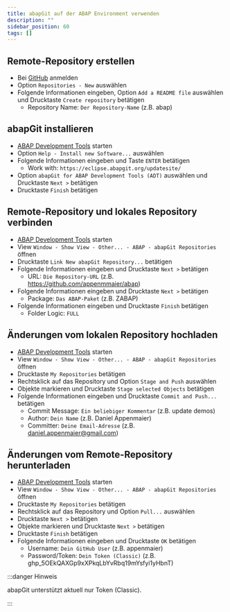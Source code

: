 ```yaml
---
title: abapGit auf der ABAP Environment verwenden
description: ""
sidebar_position: 60
tags: []
---
```


## Remote-Repository erstellen

- Bei [GitHub](https://github.com/) anmelden
- Option `Repositories - New` auswählen
- Folgende Informationen eingeben, Option `Add a README file` auswählen und Drucktaste `Create repository` betätigen
  - Repository Name: `Der Repository-Name` (z.B. abap)

## abapGit installieren

- [ABAP Development Tools](../adt.md) starten
- Option `Help - Install new Software...` auswählen
- Folgende Informationen eingeben und Taste `ENTER` betätigen
  - Work with: `https://eclipse.abapgit.org/updatesite/`
- Option `abapGit for ABAP Development Tools (ADT)` auswählen und Drucktaste `Next >` betätigen
- Drucktaste `Finish` betätigen

## Remote-Repository und lokales Repository verbinden

- [ABAP Development Tools](../adt.md) starten
- View `Window - Show View - Other... - ABAP - abapGit Repositories` öffnen
- Drucktaste `Link New abapGit Repository...` betätigen
- Folgende Informationen eingeben und Drucktaste `Next >` betätigen
  - URL: `Die Repository-URL` (z.B. https://github.com/appenmmaier/abap)
- Folgende Informationen eingeben und Drucktaste `Next >` betätigen
  - Package: `Das ABAP-Paket` (z.B. ZABAP)
- Folgende Informationen eingeben und Drucktaste `Finish` betätigen
  - Folder Logic: `FULL`

## Änderungen vom lokalen Repository hochladen

- [ABAP Development Tools](../adt.md) starten
- View `Window - Show View - Other... - ABAP - abapGit Repositories` öffnen
- Drucktaste `My Repositories` betätigen
- Rechtsklick auf das Repository und Option `Stage and Push` auswählen
- Objekte markieren und Drucktaste `Stage selected Objects` betätigen
- Folgende Informationen eingeben und Drucktaste `Commit and Push...` betätigen
  - Commit Message: `Ein beliebiger Kommentar` (z.B. update demos)
  - Author: `Dein Name` (z.B. Daniel Appenmaier)
  - Committer: `Deine Email-Adresse` (z.B. daniel.appenmaier@gmail.com)

## Änderungen vom Remote-Repository herunterladen

- [ABAP Development Tools](../adt.md) starten
- View `Window - Show View - Other... - ABAP - abapGit Repositories` öffnen
- Drucktaste `My Repositories` betätigen
- Rechtsklick auf das Repository und Option `Pull...` auswählen
- Drucktaste `Next >` betätigen
- Objekte markieren und Drucktaste `Next >` betätigen
- Drucktaste `Finish` betätigen
- Folgende Informationen eingeben und Drucktaste `OK` betätigen
  - Username: `Dein GitHub User` (z.B. appenmaier)
  - Password/Token: `Dein Token (Classic)` (z.B. ghp_5OEkQAXGp9xXPkqLbYvRbq19mYsfyi1yHbnT)

:::danger Hinweis

abapGit unterstützt aktuell nur Token (Classic).

:::

